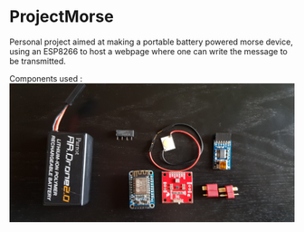 # ProjectMorse

Personal project aimed at making a portable battery powered morse device, using an ESP8266 to host a webpage where one can write the message to be transmitted.

Components used :
![alt text](https://github.com/OlivierVollmin/ProjectMorse/blob/main/components.jpg)
